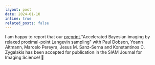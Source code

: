 ```yaml
---
layout: post
date: 2024-01-10
inline: true
related_posts: false
---
```


I am happy to report that our <a href="http://arxiv.org/abs/2308.09460"> preprint </a> "Accelerated Bayesian imaging by relaxed proximal-point Langevin sampling" with Paul Dobson, Yoann Altmann, Marcelo Pereyra, Jesus M. Sanz-Serna and Konstantinos C. Zygalakis has been accepted for publication in the SIAM Journal for Imaging Science! 🎉